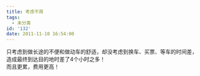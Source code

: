 ```yaml
---
title: 考虑不周
tags:
  - 未分类
id: '132'
date: 2011-11-10 16:54:00
---
```


只考虑到做长途的不便和做动车的舒适，却没考虑到换车、买票、等车的时间差，造成最终到达目的地时差了4个小时之多！  
而且更累，费用更高！